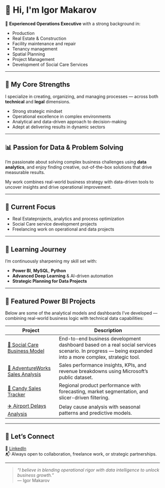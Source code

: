 # 👋 Hi, I'm Igor Makarov

🎯 **Experienced Operations Executive** with a strong background in:
- Production
- Real Estate & Construction
- Facility maintenance and repair
- Tenancy management
- Spatial Planning
- Project Management
- Development of Social Care Services

---

## 🔧 My Core Strengths

I specialize in creating, organizing, and managing processes — across both **technical** and **legal** dimensions.

- Strong strategic mindset  
- Operational excellence in complex environments  
- Analytical and data-driven approach to decision-making  
- Adept at delivering results in dynamic sectors  

---

## 📊 Passion for Data & Problem Solving

I’m passionate about solving complex business challenges using **data analytics**, and enjoy finding creative, out-of-the-box solutions that drive measurable results.

My work combines real-world business strategy with data-driven tools to uncover insights and drive operational improvement.

---

## 🚀 Current Focus

- Real Estateprojects, analytics and process optimization  
- Social Care service development projects  
- Freelancing work on operational and data projects  

---

## 🌱 Learning Journey

I’m continuously sharpening my skill set with:
- **Power BI**, **MySQL**, **Python**
- **Advanced Deep Learning** & AI-driven automation
- **Strategic Planning for Data Projects**

---

## 📁 Featured Power BI Projects

Below are some of the analytical models and dashboards I’ve developed — combining real-world business logic with technical data capabilities:

| Project | Description |
|--------|-------------|
| [👥 Social Care Business Model](https://github.com/IgorLT67/igor-portfolio/tree/main/social-care-model) | End-to-end business development dashboard based on a real social services scenario. In progress — being expanded into a more complex, strategic tool. |
| [🏢 AdventureWorks Sales Analysis](https://github.com/IgorLT67/igor-portfolio/tree/main/adventureworks-model) | Sales performance insights, KPIs, and revenue breakdowns using Microsoft’s public dataset. |
| [🍬 Candy Sales Tracker](https://github.com/IgorLT67/igor-portfolio/tree/main/candy-sales-model) | Regional product performance with forecasting, market segmentation, and slicer-driven filtering. |
| [✈️ Airport Delays Analysis](https://github.com/IgorLT67/igor-portfolio/tree/main/airport-delays-model) | Delay cause analysis with seasonal patterns and predictive models. |

---

## 🔗 Let’s Connect

💼 [LinkedIn](https://www.linkedin.com/in/igormakarov-vilnius/)  
📬 Always open to collaboration, freelance work, or strategic partnerships.

---

> _“I believe in blending operational rigor with data intelligence to unlock business growth.”_  
> — Igor Makarov

